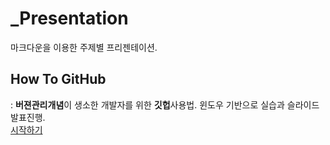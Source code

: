 _Presentation
=============
마크다운을 이용한 주제별 프리젠테이션.

## How To GitHub  
: **버젼관리개념**이 생소한 개발자를 위한 **깃헙**사용법. 윈도우 기반으로 실습과 슬라이드 발표진행.  
[시작하기](./HowToGitHub/READMD.md)  

## 
